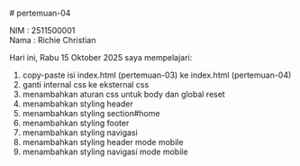 # pertemuan-04

NIM : 2511500001<br>
Nama : Richie Christian<br>

Hari ini, Rabu 15 Oktober 2025 saya mempelajari:
<ol>
<li>copy-paste isi index.html (pertemuan-03) ke index.html (pertemuan-04)</li>
<li>ganti internal css ke eksternal css</li>
<li>menambahkan aturan css untuk body dan global reset</li>
<li>menambahkan styling header</li>
<li>menambahkan styling section#home</li>
<li>menambahkan styling footer</li>
<li>menambahkan styling navigasi</li>
<li>menambahkan styling header mode mobile</li>
<li>menambahkan styling navigasi mode mobile</li>
</ol>